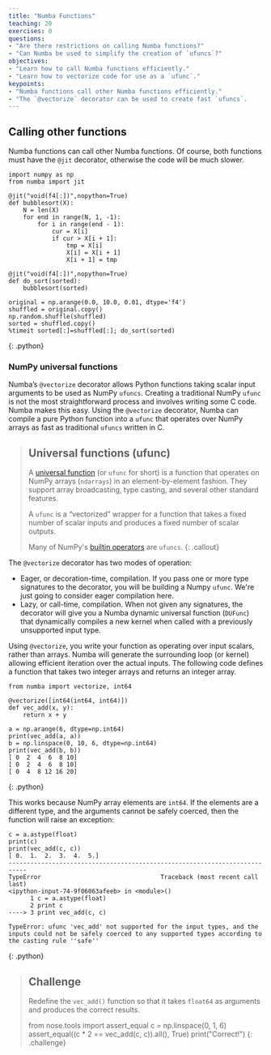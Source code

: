 ```yaml
---
title: "Numba Functions"
teaching: 20
exercises: 0
questions:
- "Are there restrictions on calling Numba functions?"
- "Can Numba be used to simplify the creation of `ufuncs`?"
objectives:
- "Learn how to call Numba functions efficiently."
- "Learn how to vectorize code for use as a `ufunc`."
keypoints:
- "Numba functions call other Numba functions efficiently."
- "The `@vectorize` decorator can be used to create fast `ufuncs`.
---
```

## Calling other functions

Numba functions can call other Numba functions. Of course, both functions must have the `@jit` decorator, otherwise the code will be much slower.

~~~
import numpy as np
from numba import jit

@jit("void(f4[:])",nopython=True)
def bubblesort(X):
    N = len(X)
    for end in range(N, 1, -1):
        for i in range(end - 1):
            cur = X[i]
            if cur > X[i + 1]:
                tmp = X[i]
                X[i] = X[i + 1]
                X[i + 1] = tmp
               
@jit("void(f4[:])",nopython=True)
def do_sort(sorted):
    bubblesort(sorted)
    
original = np.arange(0.0, 10.0, 0.01, dtype='f4')
shuffled = original.copy()
np.random.shuffle(shuffled)
sorted = shuffled.copy()
%timeit sorted[:]=shuffled[:]; do_sort(sorted)
~~~
{: .python}

### NumPy universal functions

Numba’s `@vectorize` decorator allows Python functions taking scalar input arguments to be used as NumPy `ufuncs`. Creating a traditional NumPy 
`ufunc` is not the most straightforward process and involves writing some C code. Numba makes this easy. Using the `@vectorize` decorator, Numba 
can compile a pure Python function into a `ufunc` that operates over NumPy arrays as fast as traditional `ufuncs` written in C.

> ## Universal functions (ufunc)
>
> A [universal function](https://docs.scipy.org/doc/numpy-1.10.0/reference/ufuncs.html#universal-functions-ufunc) (or `ufunc` for short) is a 
> function that operates on NumPy arrays (`ndarrays`) in an element-by-element fashion. They
> support array broadcasting, type casting, and several other standard features. 
>
> A `ufunc` is a “vectorized” wrapper for a function that takes a 
> fixed number of scalar inputs and produces a fixed number of scalar outputs.
>
> Many of NumPy's [builtin operators](https://docs.scipy.org/doc/numpy-1.10.0/reference/ufuncs.html#available-ufuncs) are `ufuncs`.
{: .callout}

The `@vectorize` decorator has two modes of operation:
* Eager, or decoration-time, compilation. If you pass one or more type signatures to the decorator, you will be building a Numpy `ufunc`. 
  We're just going to consider eager compilation here.
* Lazy, or call-time, compilation. When not given any signatures, the decorator will give you a Numba dynamic universal function (`DUFunc`) 
  that dynamically compiles a new kernel when called with a previously unsupported input type.

Using `@vectorize`, you write your function as operating over input scalars, rather than arrays. Numba will generate the surrounding loop 
(or kernel) allowing efficient iteration over the actual inputs. The following code defines a function that takes two integer arrays 
and returns an integer array.

~~~
from numba import vectorize, int64
​
@vectorize([int64(int64, int64)])
def vec_add(x, y):
    return x + y

a = np.arange(6, dtype=np.int64)
print(vec_add(a, a))
b = np.linspace(0, 10, 6, dtype=np.int64)
print(vec_add(b, b))
[ 0  2  4  6  8 10]
[ 0  2  4  6  8 10]
[ 0  4  8 12 16 20]
~~~
{: .python}

This works because NumPy array elements are `int64`. If the elements are a different type, and the arguments cannot be safely coerced, 
then the function will raise an exception:

~~~
c = a.astype(float)
print(c)
print(vec_add(c, c))
[ 0.  1.  2.  3.  4.  5.]
---------------------------------------------------------------------------
TypeError                                 Traceback (most recent call last)
<ipython-input-74-9f06063afeeb> in <module>()
      1 c = a.astype(float)
      2 print c
----> 3 print vec_add(c, c)

TypeError: ufunc 'vec_add' not supported for the input types, and the inputs could not be safely coerced to any supported types according to the casting rule ''safe''
~~~
{: .python}

>## Challenge
> Redefine the `vec_add()` function so that it takes `float64` as arguments and produces the correct results.
>
> from nose.tools import assert_equal
> c = np.linspace(0, 1, 6)
> assert_equal((c * 2 == vec_add(c, c)).all(), True)
> print("Correct!")
{: .challenge}